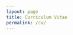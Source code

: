 ```yaml
---
layout: page
title: Curriculum Vitae
permalink: /cv/
---
```


<object data="{{ site.url }}/assets/download/curriculum_vitae_Pfaffmann.pdf" width="1000" height="1200" type='application/pdf'></object>